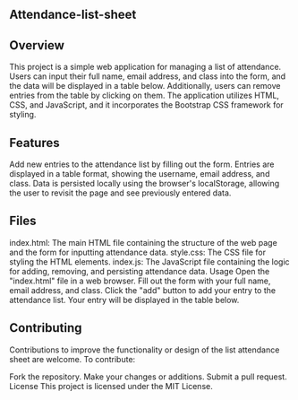 ## Attendance-list-sheet

## Overview
This project is a simple web application for managing a list of attendance. Users can input their full name, email address, and class into the form, and the data will be displayed in a table below. Additionally, users can remove entries from the table by clicking on them. The application utilizes HTML, CSS, and JavaScript, and it incorporates the Bootstrap CSS framework for styling.

## Features
Add new entries to the attendance list by filling out the form.
Entries are displayed in a table format, showing the username, email address, and class.
Data is persisted locally using the browser's localStorage, allowing the user to revisit the page and see previously entered data.
## Files
index.html: The main HTML file containing the structure of the web page and the form for inputting attendance data.
style.css: The CSS file for styling the HTML elements.
index.js: The JavaScript file containing the logic for adding, removing, and persisting attendance data.
Usage
Open the "index.html" file in a web browser.
Fill out the form with your full name, email address, and class.
Click the "add" button to add your entry to the attendance list.
Your entry will be displayed in the table below.
## Contributing
Contributions to improve the functionality or design of the list attendance sheet are welcome. To contribute:

Fork the repository.
Make your changes or additions.
Submit a pull request.
License
This project is licensed under the MIT License.

